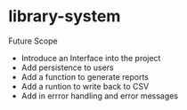 # library-system

Future Scope
 - Introduce an Interface into the project
 - Add persistence to users
 - Add a function to generate reports 
 - Add a runtion to write back to CSV
 - Add in errror handling and error messages 
